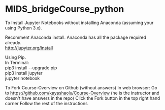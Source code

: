 # MIDS_bridgeCourse_python

To Install Jupyter Notebooks without installing Anaconda (assuming your using Python 3.x). 

Recomment Anaconda install. Anaconda has all the package required already.     
http://jupyter.org/install

Using Pip.  
In Terminal:  
pip3 install --upgrade pip  
pip3 install jupyter  
jupyter notebook  



To Fork Course-Overview on Github (without answers)
In web browser:
Go to https://github.com/kayashaolu/Course-Overview (he is the instructor and doesn't have answers in the repo)
Click the Fork button in the top right hand corner
Follow the rest of the instructions
